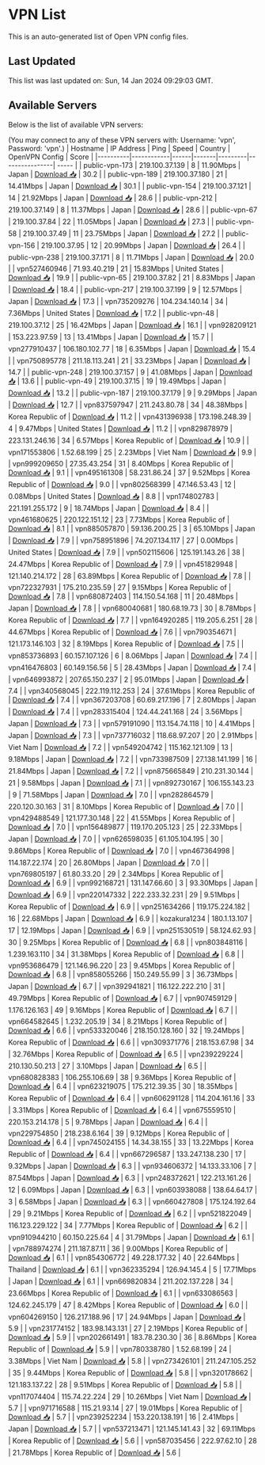 # VPN List

This is an auto-generated list of Open VPN config files.

## Last Updated

This list was last updated on: Sun, 14 Jan 2024 09:29:03 GMT.

## Available Servers

Below is the list of available VPN servers:

(You may connect to any of these VPN servers with: Username: 'vpn', Password: 'vpn'.)
| Hostname | IP Address | Ping | Speed | Country | OpenVPN Config | Score |
|----------|------------|------|-------|---------|----------------| ----- |
| public-vpn-173 | 219.100.37.139 | 8 | 11.90Mbps | Japan | [Download 📥](./configs/server_0_JP.ovpn) | 30.2 |
| public-vpn-189 | 219.100.37.180 | 21 | 14.41Mbps | Japan | [Download 📥](./configs/server_1_JP.ovpn) | 30.1 |
| public-vpn-154 | 219.100.37.121 | 14 | 21.92Mbps | Japan | [Download 📥](./configs/server_2_JP.ovpn) | 28.6 |
| public-vpn-212 | 219.100.37.149 | 8 | 11.37Mbps | Japan | [Download 📥](./configs/server_3_JP.ovpn) | 28.6 |
| public-vpn-67 | 219.100.37.84 | 22 | 11.05Mbps | Japan | [Download 📥](./configs/server_4_JP.ovpn) | 27.3 |
| public-vpn-58 | 219.100.37.49 | 11 | 23.75Mbps | Japan | [Download 📥](./configs/server_5_JP.ovpn) | 27.2 |
| public-vpn-156 | 219.100.37.95 | 12 | 20.99Mbps | Japan | [Download 📥](./configs/server_6_JP.ovpn) | 26.4 |
| public-vpn-238 | 219.100.37.171 | 8 | 11.71Mbps | Japan | [Download 📥](./configs/server_7_JP.ovpn) | 20.0 |
| vpn527460946 | 71.93.40.219 | 21 | 15.83Mbps | United States | [Download 📥](./configs/server_8_US.ovpn) | 19.9 |
| public-vpn-65 | 219.100.37.82 | 21 | 8.83Mbps | Japan | [Download 📥](./configs/server_9_JP.ovpn) | 18.4 |
| public-vpn-217 | 219.100.37.199 | 9 | 12.57Mbps | Japan | [Download 📥](./configs/server_10_JP.ovpn) | 17.3 |
| vpn735209276 | 104.234.140.14 | 34 | 7.36Mbps | United States | [Download 📥](./configs/server_11_US.ovpn) | 17.2 |
| public-vpn-48 | 219.100.37.12 | 25 | 16.42Mbps | Japan | [Download 📥](./configs/server_12_JP.ovpn) | 16.1 |
| vpn928209121 | 153.223.97.59 | 13 | 13.41Mbps | Japan | [Download 📥](./configs/server_13_JP.ovpn) | 15.7 |
| vpn277910437 | 106.180.102.77 | 18 | 6.35Mbps | Japan | [Download 📥](./configs/server_14_JP.ovpn) | 15.4 |
| vpn750895778 | 211.18.113.241 | 21 | 33.23Mbps | Japan | [Download 📥](./configs/server_15_JP.ovpn) | 14.7 |
| public-vpn-248 | 219.100.37.157 | 9 | 41.08Mbps | Japan | [Download 📥](./configs/server_16_JP.ovpn) | 13.6 |
| public-vpn-49 | 219.100.37.15 | 19 | 19.49Mbps | Japan | [Download 📥](./configs/server_17_JP.ovpn) | 13.2 |
| public-vpn-187 | 219.100.37.179 | 9 | 9.29Mbps | Japan | [Download 📥](./configs/server_18_JP.ovpn) | 12.7 |
| vpn837597947 | 211.243.80.78 | 34 | 48.38Mbps | Korea Republic of | [Download 📥](./configs/server_19_KR.ovpn) | 11.2 |
| vpn431396938 | 173.198.248.39 | 4 | 9.47Mbps | United States | [Download 📥](./configs/server_20_US.ovpn) | 11.2 |
| vpn829878979 | 223.131.246.16 | 34 | 6.57Mbps | Korea Republic of | [Download 📥](./configs/server_21_KR.ovpn) | 10.9 |
| vpn171553806 | 1.52.68.199 | 25 | 2.23Mbps | Viet Nam | [Download 📥](./configs/server_22_VN.ovpn) | 9.9 |
| vpn999209650 | 27.35.43.254 | 31 | 8.40Mbps | Korea Republic of | [Download 📥](./configs/server_23_KR.ovpn) | 9.1 |
| vpn495161308 | 58.231.86.24 | 37 | 9.52Mbps | Korea Republic of | [Download 📥](./configs/server_24_KR.ovpn) | 9.0 |
| vpn802568399 | 47.146.53.43 | 12 | 0.08Mbps | United States | [Download 📥](./configs/server_25_US.ovpn) | 8.8 |
| vpn174802783 | 221.191.255.172 | 9 | 18.74Mbps | Japan | [Download 📥](./configs/server_26_JP.ovpn) | 8.4 |
| vpn461680625 | 220.122.151.12 | 23 | 7.73Mbps | Korea Republic of | [Download 📥](./configs/server_27_KR.ovpn) | 8.1 |
| vpn885057870 | 59.136.200.25 | 3 | 65.10Mbps | Japan | [Download 📥](./configs/server_28_JP.ovpn) | 7.9 |
| vpn758951896 | 74.207.134.117 | 27 | 0.00Mbps | United States | [Download 📥](./configs/server_29_US.ovpn) | 7.9 |
| vpn502115606 | 125.191.143.26 | 38 | 24.47Mbps | Korea Republic of | [Download 📥](./configs/server_30_KR.ovpn) | 7.9 |
| vpn451829948 | 121.140.214.172 | 28 | 63.89Mbps | Korea Republic of | [Download 📥](./configs/server_31_KR.ovpn) | 7.8 |
| vpn722327931 | 175.210.235.59 | 27 | 9.15Mbps | Korea Republic of | [Download 📥](./configs/server_32_KR.ovpn) | 7.8 |
| vpn680872403 | 114.150.54.168 | 11 | 20.48Mbps | Japan | [Download 📥](./configs/server_33_JP.ovpn) | 7.8 |
| vpn680040681 | 180.68.19.73 | 30 | 8.78Mbps | Korea Republic of | [Download 📥](./configs/server_34_KR.ovpn) | 7.7 |
| vpn164920285 | 119.205.6.251 | 28 | 44.67Mbps | Korea Republic of | [Download 📥](./configs/server_35_KR.ovpn) | 7.6 |
| vpn790354671 | 121.173.146.103 | 32 | 8.19Mbps | Korea Republic of | [Download 📥](./configs/server_36_KR.ovpn) | 7.5 |
| vpn853736893 | 60.157.107.126 | 6 | 8.06Mbps | Japan | [Download 📥](./configs/server_37_JP.ovpn) | 7.4 |
| vpn416476803 | 60.149.156.56 | 5 | 28.43Mbps | Japan | [Download 📥](./configs/server_38_JP.ovpn) | 7.4 |
| vpn646993872 | 207.65.150.237 | 2 | 95.01Mbps | Japan | [Download 📥](./configs/server_39_JP.ovpn) | 7.4 |
| vpn340568045 | 222.119.112.253 | 24 | 37.61Mbps | Korea Republic of | [Download 📥](./configs/server_40_KR.ovpn) | 7.4 |
| vpn367203708 | 60.69.217.196 | 7 | 2.80Mbps | Japan | [Download 📥](./configs/server_41_JP.ovpn) | 7.4 |
| vpn283315404 | 124.44.241.168 | 24 | 3.56Mbps | Japan | [Download 📥](./configs/server_42_JP.ovpn) | 7.3 |
| vpn579191090 | 113.154.74.118 | 10 | 4.41Mbps | Japan | [Download 📥](./configs/server_43_JP.ovpn) | 7.3 |
| vpn737716032 | 118.68.97.207 | 20 | 2.91Mbps | Viet Nam | [Download 📥](./configs/server_44_VN.ovpn) | 7.2 |
| vpn549204742 | 115.162.121.109 | 13 | 9.18Mbps | Japan | [Download 📥](./configs/server_45_JP.ovpn) | 7.2 |
| vpn733987509 | 27.138.141.199 | 16 | 21.84Mbps | Japan | [Download 📥](./configs/server_46_JP.ovpn) | 7.2 |
| vpn875665849 | 210.231.30.144 | 21 | 9.58Mbps | Japan | [Download 📥](./configs/server_47_JP.ovpn) | 7.1 |
| vpn892730167 | 106.155.143.23 | 9 | 71.58Mbps | Japan | [Download 📥](./configs/server_48_JP.ovpn) | 7.0 |
| vpn282864579 | 220.120.30.163 | 31 | 8.10Mbps | Korea Republic of | [Download 📥](./configs/server_49_KR.ovpn) | 7.0 |
| vpn429488549 | 121.177.30.148 | 22 | 41.55Mbps | Korea Republic of | [Download 📥](./configs/server_50_KR.ovpn) | 7.0 |
| vpn156489877 | 119.170.205.123 | 25 | 22.33Mbps | Japan | [Download 📥](./configs/server_51_JP.ovpn) | 7.0 |
| vpn626598035 | 61.105.104.195 | 30 | 9.86Mbps | Korea Republic of | [Download 📥](./configs/server_52_KR.ovpn) | 7.0 |
| vpn467364998 | 114.187.22.174 | 20 | 26.80Mbps | Japan | [Download 📥](./configs/server_53_JP.ovpn) | 7.0 |
| vpn769805197 | 61.80.33.20 | 29 | 2.34Mbps | Korea Republic of | [Download 📥](./configs/server_54_KR.ovpn) | 6.9 |
| vpn992168721 | 131.147.66.60 | 3 | 93.30Mbps | Japan | [Download 📥](./configs/server_55_JP.ovpn) | 6.9 |
| vpn220147332 | 222.233.32.231 | 29 | 9.51Mbps | Korea Republic of | [Download 📥](./configs/server_56_KR.ovpn) | 6.9 |
| vpn251634266 | 119.175.224.182 | 16 | 22.68Mbps | Japan | [Download 📥](./configs/server_57_JP.ovpn) | 6.9 |
| kozakura1234 | 180.1.13.107 | 17 | 12.19Mbps | Japan | [Download 📥](./configs/server_58_JP.ovpn) | 6.9 |
| vpn251530519 | 58.124.62.93 | 30 | 9.25Mbps | Korea Republic of | [Download 📥](./configs/server_59_KR.ovpn) | 6.8 |
| vpn803848116 | 1.239.163.110 | 34 | 31.38Mbps | Korea Republic of | [Download 📥](./configs/server_60_KR.ovpn) | 6.8 |
| vpn953686479 | 121.146.96.220 | 23 | 9.45Mbps | Korea Republic of | [Download 📥](./configs/server_61_KR.ovpn) | 6.8 |
| vpn858055266 | 150.249.55.99 | 3 | 36.73Mbps | Japan | [Download 📥](./configs/server_62_JP.ovpn) | 6.7 |
| vpn392941821 | 116.122.222.210 | 31 | 49.79Mbps | Korea Republic of | [Download 📥](./configs/server_63_KR.ovpn) | 6.7 |
| vpn907459129 | 1.176.126.163 | 49 | 9.16Mbps | Korea Republic of | [Download 📥](./configs/server_64_KR.ovpn) | 6.7 |
| vpn664582645 | 1.232.205.19 | 34 | 8.21Mbps | Korea Republic of | [Download 📥](./configs/server_65_KR.ovpn) | 6.6 |
| vpn533320046 | 218.150.128.160 | 32 | 19.24Mbps | Korea Republic of | [Download 📥](./configs/server_66_KR.ovpn) | 6.6 |
| vpn309371776 | 218.153.67.98 | 34 | 32.76Mbps | Korea Republic of | [Download 📥](./configs/server_67_KR.ovpn) | 6.5 |
| vpn239229224 | 210.130.50.213 | 27 | 3.10Mbps | Japan | [Download 📥](./configs/server_68_JP.ovpn) | 6.5 |
| vpn680828383 | 106.255.106.69 | 38 | 9.36Mbps | Korea Republic of | [Download 📥](./configs/server_69_KR.ovpn) | 6.4 |
| vpn623219075 | 175.212.39.35 | 30 | 18.35Mbps | Korea Republic of | [Download 📥](./configs/server_70_KR.ovpn) | 6.4 |
| vpn606291128 | 114.204.161.16 | 33 | 3.31Mbps | Korea Republic of | [Download 📥](./configs/server_71_KR.ovpn) | 6.4 |
| vpn675559510 | 220.153.214.178 | 5 | 9.78Mbps | Japan | [Download 📥](./configs/server_72_JP.ovpn) | 6.4 |
| vpn229754850 | 218.238.6.164 | 39 | 9.12Mbps | Korea Republic of | [Download 📥](./configs/server_73_KR.ovpn) | 6.4 |
| vpn745024155 | 14.34.38.155 | 33 | 13.22Mbps | Korea Republic of | [Download 📥](./configs/server_74_KR.ovpn) | 6.4 |
| vpn667296587 | 133.247.138.230 | 17 | 9.32Mbps | Japan | [Download 📥](./configs/server_75_JP.ovpn) | 6.3 |
| vpn934606372 | 14.133.33.106 | 7 | 87.54Mbps | Japan | [Download 📥](./configs/server_76_JP.ovpn) | 6.3 |
| vpn248372621 | 122.213.161.26 | 12 | 6.09Mbps | Japan | [Download 📥](./configs/server_77_JP.ovpn) | 6.3 |
| vpn603938088 | 138.64.64.17 | 3 | 6.58Mbps | Japan | [Download 📥](./configs/server_78_JP.ovpn) | 6.3 |
| vpn660427808 | 175.124.192.64 | 29 | 9.21Mbps | Korea Republic of | [Download 📥](./configs/server_79_KR.ovpn) | 6.2 |
| vpn521822049 | 116.123.229.122 | 34 | 7.77Mbps | Korea Republic of | [Download 📥](./configs/server_80_KR.ovpn) | 6.2 |
| vpn910944210 | 60.150.225.64 | 4 | 31.79Mbps | Japan | [Download 📥](./configs/server_81_JP.ovpn) | 6.1 |
| vpn788974274 | 211.187.87.11 | 36 | 9.00Mbps | Korea Republic of | [Download 📥](./configs/server_82_KR.ovpn) | 6.1 |
| vpn854306772 | 49.228.177.32 | 40 | 22.64Mbps | Thailand | [Download 📥](./configs/server_83_TH.ovpn) | 6.1 |
| vpn362335294 | 126.94.145.4 | 5 | 17.71Mbps | Japan | [Download 📥](./configs/server_84_JP.ovpn) | 6.1 |
| vpn669820834 | 211.202.137.228 | 34 | 23.66Mbps | Korea Republic of | [Download 📥](./configs/server_85_KR.ovpn) | 6.1 |
| vpn633086563 | 124.62.245.179 | 47 | 8.42Mbps | Korea Republic of | [Download 📥](./configs/server_86_KR.ovpn) | 6.0 |
| vpn604269150 | 126.217.188.96 | 17 | 24.94Mbps | Japan | [Download 📥](./configs/server_87_JP.ovpn) | 5.9 |
| vpn231774152 | 183.98.143.131 | 27 | 2.19Mbps | Korea Republic of | [Download 📥](./configs/server_88_KR.ovpn) | 5.9 |
| vpn202661491 | 183.78.230.30 | 36 | 8.86Mbps | Korea Republic of | [Download 📥](./configs/server_89_KR.ovpn) | 5.9 |
| vpn780338780 | 1.52.68.199 | 24 | 3.38Mbps | Viet Nam | [Download 📥](./configs/server_90_VN.ovpn) | 5.8 |
| vpn273426101 | 211.247.105.252 | 35 | 9.44Mbps | Korea Republic of | [Download 📥](./configs/server_91_KR.ovpn) | 5.8 |
| vpn320178662 | 121.183.137.22 | 28 | 9.51Mbps | Korea Republic of | [Download 📥](./configs/server_92_KR.ovpn) | 5.8 |
| vpn117074404 | 115.74.22.224 | 29 | 10.26Mbps | Viet Nam | [Download 📥](./configs/server_93_VN.ovpn) | 5.7 |
| vpn971716588 | 115.21.93.14 | 27 | 19.01Mbps | Korea Republic of | [Download 📥](./configs/server_94_KR.ovpn) | 5.7 |
| vpn239252234 | 153.220.138.191 | 16 | 2.41Mbps | Japan | [Download 📥](./configs/server_95_JP.ovpn) | 5.7 |
| vpn537213471 | 121.145.141.43 | 32 | 69.11Mbps | Korea Republic of | [Download 📥](./configs/server_96_KR.ovpn) | 5.6 |
| vpn587035456 | 222.97.62.10 | 28 | 21.78Mbps | Korea Republic of | [Download 📥](./configs/server_97_KR.ovpn) | 5.6 |

